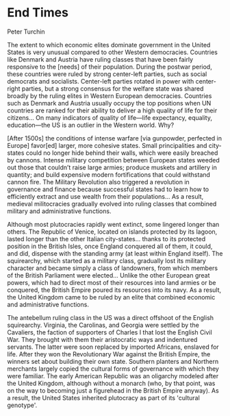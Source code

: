 # End Times

Peter Turchin

The extent to which economic elites dominate government in the United
States is very unusual compared to other Western
democracies. Countries like Denmark and Austria have ruling classes
that have been fairly responsive to the [needs] of their
population. During the postwar period, these countries were ruled by
strong center-left parties, such as social democrats and
socialists. Center-left parties rotated in power with center-right
parties, but a strong consensus for the welfare state was shared
broadly by the ruling elites in Western European
democracies. Countries such as Denmark and Austria usually occupy the
top positions when UN countries are ranked for their ability to
deliver a high quality of life for their citizens... On many
indicators of quality of life—life expectancy, equality, education—the
US is an outlier in the Western world. Why?

[After 1500s] the conditions of intense warfare [via gunpowder,
perfected in Europe] favor[ed] larger, more cohesive states. Small
principalities and city-states could no longer hide behind their
walls, which were easily breached by cannons. Intense military
competition between European states weeded out those that couldn’t
raise large armies; produce muskets and artillery in quantity; and
build expensive modern fortifications that could withstand cannon
fire. The Military Revolution also triggered a revolution in
governance and finance because successful states had to learn how to
efficiently extract and use wealth from their populations... As a
result, medieval militocracies gradually evolved into ruling classes
that combined military and administrative functions.

Although most plutocracies rapidly went extinct, some lingered longer
than others. The Republic of Venice, located on islands protected by
its lagoon, lasted longer than the other Italian city-states... thanks
to its protected position in the British Isles, once England conquered
all of them, it could, and did, dispense with the standing army (at
least within England itself). The squirearchy, which started as a
military class, gradually lost its military character and became
simply a class of landowners, from which members of the British
Parliament were elected... Unlike the other European great powers,
which had to direct most of their resources into land armies or be
conquered, the British Empire poured its resources into its navy. As a
result, the United Kingdom came to be ruled by an elite that combined
economic and administrative functions.

The antebellum ruling class in the US was a direct offshoot of the
English squirearchy. Virginia, the Carolinas, and Georgia were settled
by the Cavaliers, the faction of supporters of Charles I that lost the
English Civil War. They brought with them their aristocratic ways and
indentured servants. The latter were soon replaced by imported
Africans, enslaved for life. After they won the Revolutionary War
against the British Empire, the winners set about building their own
state. Southern planters and Northern merchants largely copied the
cultural forms of governance with which they were familiar. The early
American Republic was an oligarchy modeled after the United Kingdom,
although without a monarch (who, by that point, was on the way to
becoming just a figurehead in the British Empire anyway). As a result,
the United States inherited plutocracy as part of its 'cultural
genotype'.